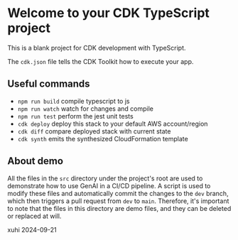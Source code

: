 # Welcome to your CDK TypeScript project

This is a blank project for CDK development with TypeScript.

The `cdk.json` file tells the CDK Toolkit how to execute your app.

## Useful commands

- `npm run build` compile typescript to js
- `npm run watch` watch for changes and compile
- `npm run test` perform the jest unit tests
- `cdk deploy` deploy this stack to your default AWS account/region
- `cdk diff` compare deployed stack with current state
- `cdk synth` emits the synthesized CloudFormation template

## About demo

All the files in the `src` directory under the project's root are used to demonstrate how to use GenAI in a CI/CD pipeline. A script is used to modify these files and automatically commit the changes to the `dev` branch, which then triggers a pull request from `dev` to `main`. Therefore, it's important to note that the files in this directory are demo files, and they can be deleted or replaced at will.

xuhi
2024-09-21
